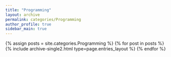 ```yaml
---
title: "Programming"
layout: archive
permalink: categories/Programming
author_profile: true
sidebar_main: true
---
```


{% assign posts = site.categories.Programming %}
{% for post in posts %} {% include archive-single2.html type=page.entries_layout %} {% endfor %}